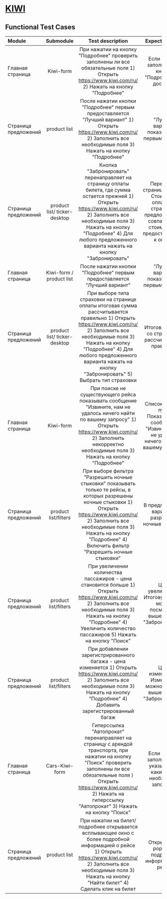 # [KIWI](https://www.kiwi.com/ru/)
## Functional Test Cases
| Module | Submodule  | Test description | Expected result |
| :------------ |:---------------:| :-----:|:-----:|
| Главная  страница | Kiwi-form | При нажатии на кнопку "Подробнее" проверить заполнены ли все обязательные поля 1) Открыть https://www.kiwi.com/ru/ 2) Нажать на кнопку "Подробнее" | Если поля не заполнены, то кнопка "Подробнее" не доступна|
| Страница предложений     | product list  |   После нажатии кнопки "Подробнее" первым предоставляется "Лучший вариант" 1) Открыть https://www.kiwi.com/ru/ 2) Заполнить все необходимые поля 3) Нажать на кнопку "Подробнее"| "Лучший вариант" показывается первым в списке |
| Страница предложений    | product list/ ticker-desktop   |   Кнопка "Забронировать" перенаправляет на страницу оплаты билета, где сумма остается прежней 1) Открыть https://www.kiwi.com/ru/ 2) Заполнить все необходимые поля 3) Нажать на кнопку "Подробнее" 4) Для любого предложенного варианта нажать на кнопку "Забронировать" | Переход на страницу оплаты. Стоимость оплаты на странице с предложениями совпадает со стоимостью, предоставленной к оплате |
| Главная страница      | Kiwi-form / product list  |   После нажатии кнопки "Подробнее" первым предоставляется "Лучший вариант" | "Лучший вариант" показывается первым в списке |
| Страница предложений    | product list/ ticker-desktop   | При выборе типа страховки на странице оплаты итоговая сумма рассчитывается правильно 1) Открыть https://www.kiwi.com/ru/ 2) Заполнить все необходимые поля 3) Нажать на кнопку "Подробнее" 4) Для любого предложенного варианта нажать на кнопку "Забронировать" 5) Выбрать тип страховки | Итоговая сумма со страховкой рассчитывается правильно |
| Главная  страница | Kiwi-form |  При поиске не существующего рейса показывать сообщение "Извините, нам не удалось ничего найти по вашему запросу" 1) Открыть https://www.kiwi.com/ru/ 2) Заполнить некорректно необходимые поля 3) Нажать на кнопку "Подробнее" | Список билетов пуст. Показывается сообщение "Извините, нам не удалось ничего найти по вашему запросу" |
| Страница предложений | product list/filters | При выборе фильтра "Разрешить ночные стыковки" показывать только те рейсы, в которых разрешены ночные стыковки 1) Открыть https://www.kiwi.com/ru/ 2) Заполнить все необходимые поля 3) Нажать на кнопку "Подробнее" 4) Включить фильтр "Разрешить ночные стыковки" | В предложенных вариантах разрешены ночные стыковки |
| Страница предложений | product list/filters | При увеличении количества пассажиров - цена становится больше 1) Открыть https://www.kiwi.com/ru/ 2) Заполнить все необходимые поля 3) Нажать на кнопку "Подробнее" 4) Увеличить количество пассажиров 5) Нажать на кнопку "Поиск" | Цена увеличилась. Итоговую сумму можно посмотреть выше кнопки "Забронировать" |
| Страница предложений | product list/filters | При добавлении зарегистрированного багажа - цена изменяется 1) Открыть https://www.kiwi.com/ru/ 2) Заполнить все необходимые поля 3) Нажать на кнопку "Подробнее" 4) Добавить зарегистрированный багаж | Цена изменилась. Изменения можно увидеть выше кпопки "Забронировать" |
| Главная  страница | Cars-Kiwi-form | Гиперссылка "Автопрокат" перенаправляет на страницу с арендой транспорта, при нажатии на кнопку "Поиск" проверить заполнены ли все обязательные поля ) Открыть https://www.kiwi.com/ru/ 2) Нажать на гиперссылку "Автопрокат" 3) Нажать на кнопку "Поиск" | Если поля не заполнены, то указывается какие поля необходимо заполнить |
| Страница предложений | product list | При нажатии на билет/подробнее открывается всплывающее окно с более подробной информацией о рейсе 1) Открыть https://www.kiwi.com/ru/ 2) Заполнить все необходимые поля 3) Нажать на кнопку "Найти билет" 4) Сделать клик на билет | Открывается pop-up с подробной информацией о рейсе |

